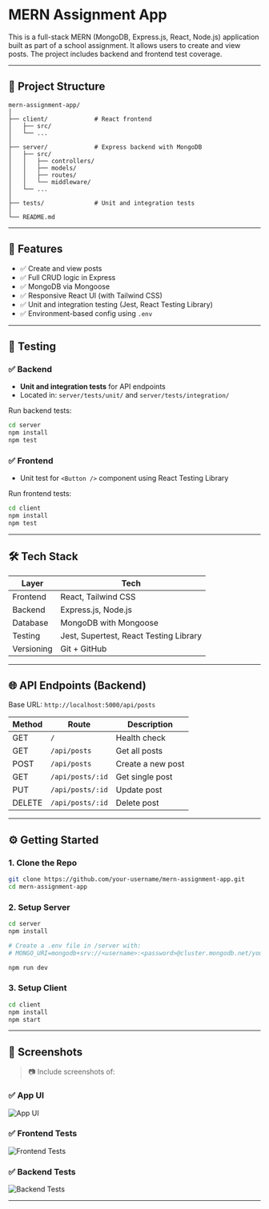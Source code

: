 # MERN Assignment App

This is a full-stack MERN (MongoDB, Express.js, React, Node.js) application built as part of a school assignment. It allows users to create and view posts. The project includes backend and frontend test coverage.

---

## 📁 Project Structure

```
mern-assignment-app/
│
├── client/             # React frontend
│   ├── src/
│   └── ...
│
├── server/             # Express backend with MongoDB
│   ├── src/
│   │   ├── controllers/
│   │   ├── models/
│   │   ├── routes/
│   │   └── middleware/
│   └── ...
│
├── tests/              # Unit and integration tests
│
└── README.md
```

---

## 🚀 Features

- ✅ Create and view posts
- ✅ Full CRUD logic in Express
- ✅ MongoDB via Mongoose
- ✅ Responsive React UI (with Tailwind CSS)
- ✅ Unit and integration testing (Jest, React Testing Library)
- ✅ Environment-based config using `.env`

---

## 🧪 Testing

### ✅ Backend

- **Unit and integration tests** for API endpoints
- Located in: `server/tests/unit/` and `server/tests/integration/`

Run backend tests:

```bash
cd server
npm install
npm test
```

### ✅ Frontend

- Unit test for `<Button />` component using React Testing Library

Run frontend tests:

```bash
cd client
npm install
npm test
```

---

## 🛠️ Tech Stack

| Layer      | Tech                                 |
|------------|--------------------------------------|
| Frontend   | React, Tailwind CSS                  |
| Backend    | Express.js, Node.js                  |
| Database   | MongoDB with Mongoose                |
| Testing    | Jest, Supertest, React Testing Library |
| Versioning | Git + GitHub                         |

---

## 🌐 API Endpoints (Backend)

Base URL: `http://localhost:5000/api/posts`

| Method | Route              | Description        |
|--------|--------------------|--------------------|
| GET    | `/`                | Health check       |
| GET    | `/api/posts`       | Get all posts      |
| POST   | `/api/posts`       | Create a new post  |
| GET    | `/api/posts/:id`   | Get single post    |
| PUT    | `/api/posts/:id`   | Update post        |
| DELETE | `/api/posts/:id`   | Delete post        |

---

## ⚙️ Getting Started

### 1. Clone the Repo

```bash
git clone https://github.com/your-username/mern-assignment-app.git
cd mern-assignment-app
```

### 2. Setup Server

```bash
cd server
npm install

# Create a .env file in /server with:
# MONGO_URI=mongodb+srv://<username>:<password>@cluster.mongodb.net/your-db

npm run dev
```

### 3. Setup Client

```bash
cd client
npm install
npm start
```

---

## 📸 Screenshots

> 📷 Include screenshots of:
### ✅ App UI
![App UI](./screenshots/Screenshot%202025-07-17%20183301.png)

### ✅ Frontend Tests
![Frontend Tests](./screenshots/Screenshot%202025-07-17%20191359.png)

### ✅ Backend Tests
![Backend Tests](./screenshots/Screenshot%202025-07-17%20191835.png)

---



